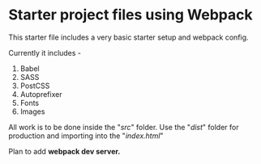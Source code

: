 # Starter project files using Webpack

This starter file includes a very basic starter setup and webpack config.

Currently it includes -

1. Babel
1. SASS
1. PostCSS
1. Autoprefixer
1. Fonts
1. Images

All work is to be done inside the "_src_" folder. Use the "_dist_" folder for production and importing into the "_index.html_"

Plan to add **webpack dev server.**
